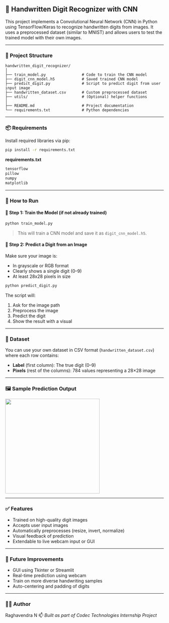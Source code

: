 ## 🧠 Handwritten Digit Recognizer with CNN

This project implements a Convolutional Neural Network (CNN) in Python using TensorFlow/Keras to recognize handwritten digits from images. It uses a preprocessed dataset (similar to MNIST) and allows users to test the trained model with their own images.

---

### 📁 Project Structure

```
handwritten_digit_recognizer/
│
├── train_model.py                # Code to train the CNN model
├── digit_cnn_model.h5            # Saved trained CNN model
├── predict_digit.py              # Script to predict digit from user input image
├── handwritten_dataset.csv       # Custom preprocessed dataset
├── utils/                        # (Optional) helper functions
│
├── README.md                     # Project documentation
└── requirements.txt              # Python dependencies
```

---

### 📦 Requirements

Install required libraries via pip:

```bash
pip install -r requirements.txt
```

**requirements.txt**

```txt
tensorflow
pillow
numpy
matplotlib
```

---

### 🚀 How to Run

#### 🔧 Step 1: Train the Model (if not already trained)

```bash
python train_model.py
```

> This will train a CNN model and save it as `digit_cnn_model.h5`.

#### 📸 Step 2: Predict a Digit from an Image

Make sure your image is:

* In grayscale or RGB format
* Clearly shows a single digit (0–9)
* At least 28x28 pixels in size

```bash
python predict_digit.py
```

The script will:

1. Ask for the image path
2. Preprocess the image
3. Predict the digit
4. Show the result with a visual

---

### 🧪 Dataset

You can use your own dataset in CSV format (`handwritten_dataset.csv`) where each row contains:

* **Label** (first column): The true digit (0–9)
* **Pixels** (rest of the columns): 784 values representing a 28×28 image

---

### 🖼️ Sample Prediction Output

<img src="https://upload.wikimedia.org/wikipedia/commons/2/27/MnistExamples.png" width="300"/>

---

### ✅ Features

* Trained on high-quality digit images
* Accepts user input images
* Automatically preprocesses (resize, invert, normalize)
* Visual feedback of prediction
* Extendable to live webcam input or GUI

---

### 🧰 Future Improvements

* GUI using Tkinter or Streamlit
* Real-time prediction using webcam
* Train on more diverse handwriting samples
* Auto-centering and padding of digits

---

### 👨‍💻 Author

Raghavendra N
📫 *Built as part of Codec Technologies Internship Project*

